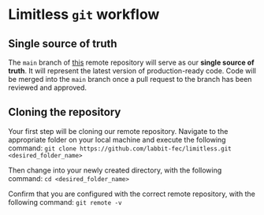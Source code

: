 # Limitless `git`  workflow

## Single source of truth

The `main` branch of [this](https://github.com/labbit-fec/limitless) remote repository will serve as our **single source of truth**. It will represent the latest  version of production-ready code. Code will be merged into the `main` branch once a pull request to the branch has been reviewed and approved.


## Cloning the repository
Your first step will be cloning our remote repository. Navigate to the appropriate folder on your local machine and execute the following command:
    `git clone https://github.com/labbit-fec/limitless.git <desired_folder_name>`

Then change into your newly created directory, with the following command:
    `cd <desired_folder_name>`

Confirm that you are configured with the correct remote repository, with the following command:
    `git remote -v`
